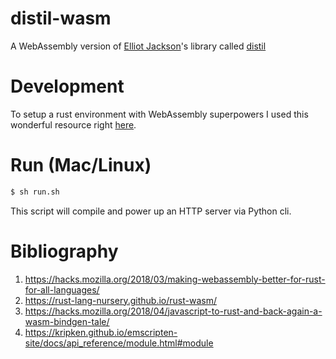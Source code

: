 # distil-wasm
A WebAssembly version of [Elliot Jackson](https://github.com/elliotekj)'s library called [distil](https://github.com/elliotekj/distil)

# Development

To setup a rust environment with WebAssembly superpowers I used this wonderful resource right [here](https://rust-lang-nursery.github.io/rust-wasm/setup.html).

# Run (Mac/Linux)

```bash
$ sh run.sh
```

This script will compile and power up an HTTP server via Python cli.

# Bibliography
1. https://hacks.mozilla.org/2018/03/making-webassembly-better-for-rust-for-all-languages/
2. https://rust-lang-nursery.github.io/rust-wasm/
3. https://hacks.mozilla.org/2018/04/javascript-to-rust-and-back-again-a-wasm-bindgen-tale/
4. https://kripken.github.io/emscripten-site/docs/api_reference/module.html#module
